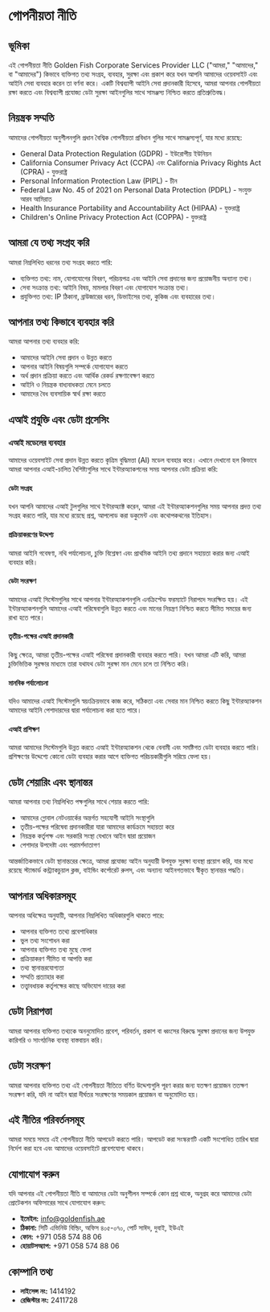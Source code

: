 # গোপনীয়তা নীতি

## ভূমিকা

এই গোপনীয়তা নীতি Golden Fish Corporate Services Provider LLC ("আমরা," "আমাদের," বা "আমাদের") কিভাবে ব্যক্তিগত তথ্য সংগ্রহ, ব্যবহার, সুরক্ষা এবং প্রকাশ করে যখন আপনি আমাদের ওয়েবসাইট এবং আইনি সেবা ব্যবহার করেন তা বর্ণনা করে। একটি বিশ্বব্যাপী আইনি সেবা প্রদানকারী হিসেবে, আমরা আপনার গোপনীয়তা রক্ষা করতে এবং বিশ্বব্যাপী প্রযোজ্য ডেটা সুরক্ষা আইনগুলির সাথে সামঞ্জস্য নিশ্চিত করতে প্রতিশ্রুতিবদ্ধ।

## নিয়ন্ত্রক সম্মতি

আমাদের গোপনীয়তা অনুশীলনগুলি প্রধান বৈশ্বিক গোপনীয়তা প্রবিধান গুলির সাথে সামঞ্জস্যপূর্ণ, যার মধ্যে রয়েছে:

- General Data Protection Regulation (GDPR) - ইউরোপীয় ইউনিয়ন
- California Consumer Privacy Act (CCPA) এবং California Privacy Rights Act (CPRA) - যুক্তরাষ্ট্র
- Personal Information Protection Law (PIPL) - চীন
- Federal Law No. 45 of 2021 on Personal Data Protection (PDPL) - সংযুক্ত আরব আমিরাত
- Health Insurance Portability and Accountability Act (HIPAA) - যুক্তরাষ্ট্র
- Children's Online Privacy Protection Act (COPPA) - যুক্তরাষ্ট্র

## আমরা যে তথ্য সংগ্রহ করি

আমরা নিম্নলিখিত ধরনের তথ্য সংগ্রহ করতে পারি:

- ব্যক্তিগত তথ্য: নাম, যোগাযোগের বিবরণ, পরিচয়পত্র এবং আইনি সেবা প্রদানের জন্য প্রয়োজনীয় অন্যান্য তথ্য।
- সেবা সংক্রান্ত তথ্য: আইনি বিষয়, মামলার বিবরণ এবং যোগাযোগ সংক্রান্ত তথ্য।
- প্রযুক্তিগত তথ্য: IP ঠিকানা, ব্রাউজারের ধরন, ডিভাইসের তথ্য, কুকিজ এবং ব্যবহারের তথ্য।

## আপনার তথ্য কিভাবে ব্যবহার করি

আমরা আপনার তথ্য ব্যবহার করি:

- আমাদের আইনি সেবা প্রদান ও উন্নত করতে
- আপনার আইনি বিষয়গুলি সম্পর্কে যোগাযোগ করতে
- অর্থ প্রদান প্রক্রিয়া করতে এবং আর্থিক রেকর্ড রক্ষণাবেক্ষণ করতে
- আইনি ও নিয়ন্ত্রক বাধ্যবাধকতা মেনে চলতে
- আমাদের বৈধ ব্যবসায়িক স্বার্থ রক্ষা করতে

## এআই প্রযুক্তি এবং ডেটা প্রসেসিং

### এআই মডেলের ব্যবহার

আমাদের ওয়েবসাইট সেবা প্রদান উন্নত করতে কৃত্রিম বুদ্ধিমত্তা (AI) মডেল ব্যবহার করে। এখানে দেখানো হল কিভাবে আমরা আপনার এআই-চালিত বৈশিষ্ট্যগুলির সাথে ইন্টারঅ্যাকশনের সময় আপনার ডেটা প্রক্রিয়া করি:

#### ডেটা সংগ্রহ

যখন আপনি আমাদের এআই টুলগুলির সাথে ইন্টারঅ্যাক্ট করেন, আমরা এই ইন্টারঅ্যাকশনগুলির সময় আপনার প্রদত্ত তথ্য সংগ্রহ করতে পারি, যার মধ্যে রয়েছে প্রশ্ন, আপলোড করা ডকুমেন্ট এবং কথোপকথনের ইতিহাস।

#### প্রক্রিয়াকরণের উদ্দেশ্য

আমরা আইনি গবেষণা, নথি পর্যালোচনা, চুক্তি বিশ্লেষণ এবং প্রাথমিক আইনি তথ্য প্রদানে সহায়তা করার জন্য এআই ব্যবহার করি।

#### ডেটা সংরক্ষণ

আমাদের এআই সিস্টেমগুলির সাথে আপনার ইন্টারঅ্যাকশনগুলি এনক্রিপ্টেড ফরম্যাটে নিরাপদে সংরক্ষিত হয়। এই ইন্টারঅ্যাকশনগুলি আমাদের এআই পরিষেবাগুলি উন্নত করতে এবং মানের নিয়ন্ত্রণ নিশ্চিত করতে সীমিত সময়ের জন্য রাখা হতে পারে।

#### তৃতীয়-পক্ষের এআই প্রদানকারী

কিছু ক্ষেত্রে, আমরা তৃতীয়-পক্ষের এআই পরিষেবা প্রদানকারী ব্যবহার করতে পারি। যখন আমরা এটি করি, আমরা চুক্তিভিত্তিক সুরক্ষার মাধ্যমে তারা যথাযথ ডেটা সুরক্ষা মান মেনে চলে তা নিশ্চিত করি।

#### মানবিক পর্যালোচনা

যদিও আমাদের এআই সিস্টেমগুলি স্বয়ংক্রিয়ভাবে কাজ করে, সঠিকতা এবং সেবার মান নিশ্চিত করতে কিছু ইন্টারঅ্যাকশন আমাদের আইনি পেশাদারদের দ্বারা পর্যালোচনা করা হতে পারে।

#### এআই প্রশিক্ষণ

আমরা আমাদের সিস্টেমগুলি উন্নত করতে এআই ইন্টারঅ্যাকশন থেকে বেনামী এবং সমষ্টিগত ডেটা ব্যবহার করতে পারি। প্রশিক্ষণের উদ্দেশ্যে কোনো ডেটা ব্যবহার করার আগে ব্যক্তিগত পরিচয়কারীগুলি সরিয়ে ফেলা হয়।

## ডেটা শেয়ারিং এবং স্থানান্তর

আমরা আপনার তথ্য নিম্নলিখিত পক্ষগুলির সাথে শেয়ার করতে পারি:

- আমাদের গ্লোবাল নেটওয়ার্কের অন্তর্গত সহযোগী আইনি সংস্থাগুলি
- তৃতীয়-পক্ষের পরিষেবা প্রদানকারীরা যারা আমাদের কার্যক্রমে সহায়তা করে
- নিয়ন্ত্রক কর্তৃপক্ষ এবং সরকারি সংস্থা যেখানে আইন দ্বারা প্রয়োজন
- পেশাদার উপদেষ্টা এবং পরামর্শদাতাগণ

আন্তর্জাতিকভাবে ডেটা স্থানান্তরের ক্ষেত্রে, আমরা প্রযোজ্য আইন অনুযায়ী উপযুক্ত সুরক্ষা ব্যবস্থা প্রয়োগ করি, যার মধ্যে রয়েছে স্ট্যান্ডার্ড কন্ট্র্যাকচুয়াল ক্লজ, বাইন্ডিং কর্পোরেট রুলস, এবং অন্যান্য আইনগতভাবে স্বীকৃত স্থানান্তর পদ্ধতি।

## আপনার অধিকারসমূহ

আপনার অধিক্ষেত্র অনুযায়ী, আপনার নিম্নলিখিত অধিকারগুলি থাকতে পারে:

- আপনার ব্যক্তিগত তথ্যে প্রবেশাধিকার
- ভুল তথ্য সংশোধন করা
- আপনার ব্যক্তিগত তথ্য মুছে ফেলা
- প্রক্রিয়াকরণ সীমিত বা আপত্তি করা
- তথ্য স্থানান্তরযোগ্যতা
- সম্মতি প্রত্যাহার করা
- তত্ত্বাবধায়ক কর্তৃপক্ষের কাছে অভিযোগ দায়ের করা

## ডেটা নিরাপত্তা

আমরা আপনার ব্যক্তিগত তথ্যকে অননুমোদিত প্রবেশ, পরিবর্তন, প্রকাশ বা ধ্বংসের বিরুদ্ধে সুরক্ষা প্রদানের জন্য উপযুক্ত কারিগরি ও সাংগঠনিক ব্যবস্থা বাস্তবায়ন করি।

## ডেটা সংরক্ষণ

আমরা আপনার ব্যক্তিগত তথ্য এই গোপনীয়তা নীতিতে বর্ণিত উদ্দেশ্যগুলি পূরণ করার জন্য যতক্ষণ প্রয়োজন ততক্ষণ সংরক্ষণ করি, যদি না আইন দ্বারা দীর্ঘতর সংরক্ষণের সময়কাল প্রয়োজন বা অনুমোদিত হয়।

## এই নীতির পরিবর্তনসমূহ

আমরা সময়ে সময়ে এই গোপনীয়তা নীতি আপডেট করতে পারি। আপডেট করা সংস্করণটি একটি সংশোধিত তারিখ দ্বারা নির্দেশ করা হবে এবং আমাদের ওয়েবসাইটে প্রবেশযোগ্য থাকবে।

## যোগাযোগ করুন

যদি আপনার এই গোপনীয়তা নীতি বা আমাদের ডেটা অনুশীলন সম্পর্কে কোন প্রশ্ন থাকে, অনুগ্রহ করে আমাদের ডেটা প্রোটেকশন অফিসারের সাথে যোগাযোগ করুন:

- **ইমেইল:** info@goldenfish.ae
- **ঠিকানা:** সিটি এভিনিউ বিল্ডিং, অফিস ৪০৫-০৭০, পোর্ট সাঈদ, দুবাই, ইউএই
- **ফোন:** +971 058 574 88 06
- **হোয়াটসঅ্যাপ:** +971 058 574 88 06

## কোম্পানি তথ্য

- **লাইসেন্স নং:** 1414192
- **রেজিস্টার নং:** 2411728
